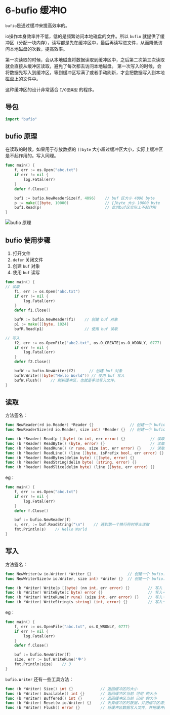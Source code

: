 # 6-bufio 缓冲IO

`bufio`是通过缓冲来提高效率的。

io操作本身效率并不低，低的是频繁访问本地磁盘的文件。所以 `bufio` 就提供了缓冲区（分配一块内存），读写都是先在缓冲区中，最后再读写进文件，从而降低访问本地磁盘的次数，提高效率。

第一次读取的时候，会从本地磁盘将数据读取到缓冲区中，之后第二次第三次读取就会直接从缓冲区读取，避免了每次都去访问本地磁盘。
第一次写入的时候，会将数据先写入到缓冲区，等到缓冲区写满了或者手动刷新，才会把数据写入到本地磁盘上的文件中。

这种缓冲区的设计非常适合 `I/O密集型` 的程序。

## 导包
```go
import "bufio"
```

## bufio 原理

在读取的时候，如果用于存放数据的 `[]byte` 大小超过缓冲区大小，实际上缓冲区是不起作用的。写入同理。
```go
func main() {
    f, err := os.Open("abc.txt")
    if err != nil {
        log.Fatal(err)
    }
    defer f.Close()

    buf1 := bufio.NewReaderSize(f, 4096)    // buf 区大小 4096 byte
    p := make([]byte, 10000)                // []byte 大小 10000 byte
    buf1.Read(p)                            // 此时buf区实际上不起作用
}
```

![bufio 原理](https://cdn.jsdelivr.net/gh/TCP404/Picgo/blog/illustration-pic/Go/IMG/20210210115116792_10702.png)


## bufio 使用步骤
1. 打开文件
2. `defer` 关闭文件
3. 创建 `buf` 对象
4. 使用 `buf` 读写

```go
func main() {
// 读取
    f1, err := os.Open("abc.txt")
    if err != nil {
        log.Fatal(err)
    }
    defer f1.Close()

    bufR := bufio.NewReader(f1)    // 创建 buf 对象
    p1 := make([]byte, 1024)
    bufR.Read(p1)                  // 使用 buf 读取

// 写入
    f2, err := os.OpenFile("abc2.txt", os.O_CREATE|os.O_WDONLY, 0777)
    if err != nil {
        log.Fatal(err)
    }
    defer f2.Close()

    bufW := bufio.NewWriter(f2)      // 创建 buf 对象
    bufW.Write([]byte("Hello World")) // 使用 buf 写入
    bufW.Flush()    // 刷新缓冲区，也就是手动写入文件。
}
```

## 读取

方法签名：
```go
func NewReader(rd io.Reader) *Reader {}                // 创建一个 bufio.Reader 对象，默认缓冲区大小 4096 byte
func NewReaderSize(rd io.Reader, size int) *Reader {}  // 创建一个 bufio.Reader 对象，指定缓冲区大小 size byte

func (b *Reader) Read(p []byte) (n int, err error) {}           // 读取数据到 p 中
func (b *Reader) ReadByte() (byte, error) {}                    // 读取一个 byte 的数据
func (b *Reader) ReadRune() (r rune, size int, err error) {}    // 读取一个 rune 的数据
func (b *Reader) ReadLine() (line []byte, isPrefix bool, err error) {} // 读取一行数据,不建议使用
func (b *Reader) ReadBytes(delim byte) ([]byte, error) {}              // 遇到指定的字符 delim 停止，返回 []byte 格式
func (b *Reader) ReadString(delim byte) (string, error) {}             // 遇到指定的字符 delim 停止，返回 string 格式
func (b *Reader) ReadSlice(delim byte) (line []byte, err error) {}
```

eg：
```go
func main() {
    f, err := os.Open("abc.txt")
    if err != nil {
        log.Fatal(err)
    }
    defer f.Close()

    buf := bufio.NewReader(f)
    s, err, := buf.ReadString("\n")    // 遇到第一个换行符时停止读取
    fmt.Println(s)    // Hello World
}
```

## 写入
方法签名：
```go
func NewWriter(w io.Writer) *Writer {}                // 创建一个 bufio.Writer 对象，默认缓冲区大小 4096 byte
func NewWriterSize(w io.Writer, size int) *Writer {}  // 创建一个 bufio.Writer 对象，指定缓冲区大小 size byte

func (b *Writer) Write(p []byte) (nn int, err error) {}        // 写入 p 中的数据，返回写入的字节数和错误
func (b *Writer) WriteByte(c byte) error {}                    // 写入一个 byte 数据，写入失败返回错误，写入成功返回 nil
func (b *Writer) WriteRune(r rune) (size int, err error) {}    // 写入一个 rune 数据，返回写入的字节数和错误
func (b *Writer) WriteString(s string) (int, error) {}         // 写入一个字符串，返回写入的字节数和错误
```

eg：
```go
func main() {
    f, err := os.OpenFile("abc.txt", os.O_WRONLY, 0777)
    if err != nil {
        log.Fatal(err)
    }
    defer f.Close()

    buf := bufio.NewWriter(f)
    size, err := buf.WriteRune('牛')
    fmt.Println(size)    // 3
}
```

`bufio.Writer` 还有一些工具方法：
```go
func (b *Writer) Size() int {}            // 返回缓冲区的大小
func (b *Writer) Available() int {}       // 返回缓冲区当前 可用 的大小
func (b *Writer) Buffered() int {}        // 返回缓冲区当前 已用 的大小
func (b *Writer) Reset(w io.Writer) {}    // 丢弃缓冲区的数据，并把缓冲区清空
func (b *Writer) Flush() error {}         // 将缓冲区数据写入文件，并把缓冲区清空
```
